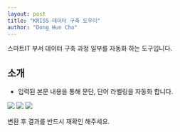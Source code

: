 ```yaml
---
layout: post
title: "KRISS 데이터 구축 도우미"
author: "Dong Hun Cho"
---
```


스마트IT 부서 데이터 구축 과정 일부를 자동화 하는 도구입니다.

## 소개
* 입력된 본문 내용을 통해 문단, 단어 라벨링을 자동화 합니다.

<img src="https://raw.githubusercontent.com/johun204/kriss-study-help/main/img/4.png" />

<img src="https://raw.githubusercontent.com/johun204/kriss-study-help/main/img/6.png" />

<img src="https://raw.githubusercontent.com/johun204/kriss-study-help/main/img/7.png" />

변환 후 결과를 반드시 재확인 해주세요.

